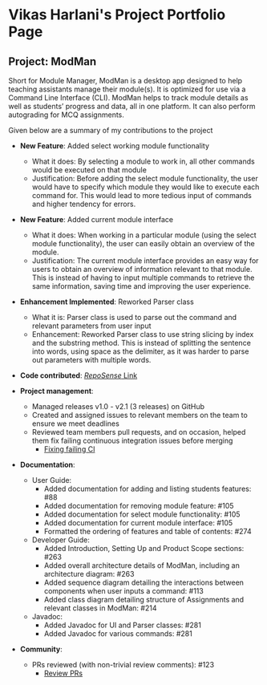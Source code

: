 # Vikas Harlani's Project Portfolio Page

## Project: ModMan

Short for Module Manager, ModMan is a desktop app designed to help teaching assistants manage their module(s). 
It is optimized for use via a Command Line Interface (CLI). 
ModMan helps to track module details as well as students’ progress and data, all in one platform. 
It can also perform autograding for MCQ assignments.

Given below are a summary of my contributions to the project

- **New Feature**: Added select working module functionality
    - What it does: By selecting a module to work in, all other commands would be executed on that module
    - Justification: Before adding the select module functionality, 
      the user would have to specify which module they would like to execute each command for. 
      This would lead to more tedious input of commands and higher tendency for errors. 
    
  
- **New Feature**: Added current module interface
    - What it does: When working in a particular module (using the select module functionality), 
    the user can easily obtain an overview of the module.
    - Justification: The current module interface provides an easy way for users to obtain an overview of information 
    relevant to that module. This is instead of having to input multiple commands to retrieve the same information,
      saving time and improving the user experience. 
  
    
- **Enhancement Implemented**: Reworked Parser class
    - What it is: Parser class is used to parse out the command and relevant parameters from user input
    - Enhancement: Reworked Parser class to use string slicing by index and the substring method. 
      This is instead of splitting the sentence into words, using space as the delimiter, as it was harder to parse out
      parameters with multiple words. 
      

- **Code contributed**: [*RepoSense* Link](https://nus-cs2113-ay2021s2.github.io/tp-dashboard/?search=vvvvh123)

<div style="page-break-after: always;"></div>

- **Project management**:
    - Managed releases v1.0 - v2.1 (3 releases) on GitHub
    - Created and assigned issues to relevant members on the team to ensure we meet deadlines
    - Reviewed team members pull requests, and on occasion, 
      helped them fix failing continuous integration issues before merging
        - [Fixing failing CI](https://github.com/AY2021S2-CS2113T-F08-1/tp/pull/61)


- **Documentation**:
    - User Guide:
        - Added documentation for adding and listing students features: #88
        - Added documentation for removing module feature: #105
        - Added documentation for select module functionality: #105
        - Added documentation for current module interface: #105
        - Formatted the ordering of features and table of contents: #274
    - Developer Guide:
        - Added Introduction, Setting Up and Product Scope sections: #263
        - Added overall architecture details of ModMan, including an architecture diagram: #263
        - Added sequence diagram detailing the interactions between components when user inputs a command: #113
        - Added class diagram detailing structure of Assignments and relevant classes in ModMan: #214
    - Javadoc:
        - Added Javadoc for UI and Parser classes: #281
        - Added Javadoc for various commands: #281
    

- **Community**:
    - PRs reviewed (with non-trivial review comments): #123
      - [Review PRs](https://github.com/AY2021S2-CS2113T-F08-1/tp/pull/123)
